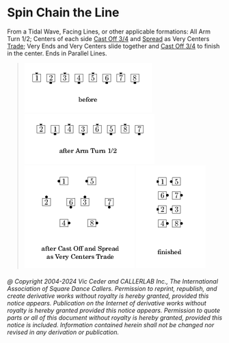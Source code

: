 
# Spin Chain the Line

From a Tidal Wave,
Facing Lines, or other applicable formations:
All Arm Turn 1/2; Centers of each side
[Cast Off 3/4](../ms/cast_off_three_quarters.md) and
[Spread](../plus/anything_and_spread.md)
as Very Centers [Trade](../b2/trade.md); Very Ends and Very
Centers slide together and
[Cast Off 3/4](../ms/cast_off_three_quarters.md) to finish in the center.
Ends in Parallel Lines.

> 
> ![alt](spin_chain_the_line-1.png)
> ![alt](spin_chain_the_line-2.png)
> ![alt](spin_chain_the_line-3.png)
> ![alt](spin_chain_the_line-4.png)
> 

###### @ Copyright 2004-2024 Vic Ceder and CALLERLAB Inc., The International Association of Square Dance Callers. Permission to reprint, republish, and create derivative works without royalty is hereby granted, provided this notice appears. Publication on the Internet of derivative works without royalty is hereby granted provided this notice appears. Permission to quote parts or all of this document without royalty is hereby granted, provided this notice is included. Information contained herein shall not be changed nor revised in any derivation or publication.
